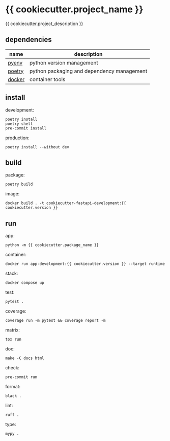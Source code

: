 # {{ cookiecutter.project_name }}

{{ cookiecutter.project_description }}

## dependencies

| name                                       | description                                |
|--------------------------------------------|--------------------------------------------|
| [pyenv](https://github.com/pyenv/pyenv)    | python version management                  |
| [poetry](https://github.com/python-poetry) | python packaging and dependency management |
| [docker](https://github.com/docker)        | container tools                            |

## install

development:
```shell
poetry install
poetry shell
pre-commit install
```

production:
```shell
poetry install --without dev
```

## build

package:
```shell
poetry build
```

image:
```shell
docker build . -t cookiecutter-fastapi-development:{{ cookiecutter.version }}
```

## run

app:
```shell
python -m {{ cookiecutter.package_name }}
```

container:
```shell
docker run app-development:{{ cookiecutter.version }} --target runtime
```

stack:
```shell
docker compose up
```

test:
```shell
pytest .
```

coverage:
```shell
coverage run -m pytest && coverage report -m
```

matrix:
```shell
tox run
```

doc:
```shell
make -C docs html
```

check:
```shell
pre-commit run
```

format:
```shell
black .
```

lint:
```shell
ruff .
```

type:
```shell
mypy .
```
